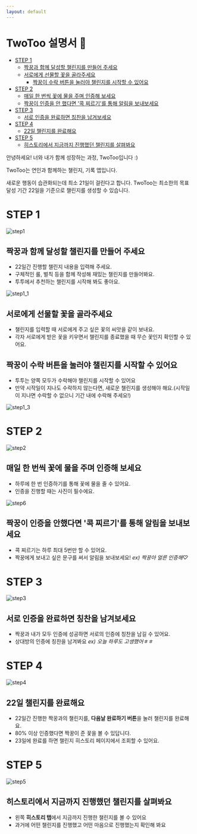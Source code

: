 ```yaml
---
layout: default
---
```


# TwoToo 설명서 💖

- [STEP 1](#step-1)
  - [짝꿍과 함께 달성할 챌린지를 만들어 주세요](#짝꿍과-함께-달성할-챌린지를-만들어-주세요)
  - [서로에게 선물할 꽃을 골라주세요](#서로에게-선물할-꽃을-골라주세요)
    - [짝꿍이 수락 버튼을 눌러야 챌린지를 시작할 수 있어요](#짝꿍이-수락-버튼을-눌러야-챌린지를-시작할-수-있어요)
- [STEP 2](#step-2)
  - [매일 한 번씩 꽃에 물을 주며 인증해 보세요](#매일-한-번씩-꽃에-물을-주며-인증해-보세요)
  - [짝꿍이 인증을 안 했다면 '콕 찌르기'를 통해 알림을 보내보세요](#짝꿍이-인증을-안-했다면-콕-찌르기를-통해-알림을-보내보세요)
- [STEP 3](#step-3)
  - [서로 인증을 완료하면 칭찬을 남겨보세요](#서로-인증을-완료하면-칭찬을-남겨보세요)
- [STEP 4](#step-4)
  - [22일 챌린지를 완료해요](#22일-챌린지를-완료해요)
- [STEP 5](#step-5)
  - [히스토리에서 지금까지 진행했던 챌린지를 살펴봐요](#히스토리에서-지금까지-진행했던-챌린지를-살펴봐요)

안녕하세요! 너와 내가 함께 성장하는 과정, TwoToo입니다 :)

TwoToo는 연인과 함께하는 챌린지, 기록 앱입니다.

새로운 행동이 습관화되는데 최소 21일이 걸린다고 합니다.
TwoToo는 최소한의 목표 달성 기간 22일을 기준으로 챌린지를 생성할 수 있습니다.

# STEP 1

![step1](./img/step1.png)

## 짝꿍과 함께 달성할 챌린지를 만들어 주세요

- 22일간 진행할 챌린지 내용을 입력해 주세요.
- 구체적인 룰, 벌칙 등을 함께 작성해 재밌는 챌린지를 만들어봐요.
- 투투에서 추천하는 챌린지를 시작해 봐도 좋아요.

![step1_1](./img/step1_2.png)

## 서로에게 선물할 꽃을 골라주세요

- 챌린지를 입력할 때 서로에게 주고 싶은 꽃의 씨앗을 같이 보내요.
- 각자 서로에게 받은 꽃을 키우면서 챌린지를 종료했을 때 무슨 꽃인지 확인할 수 있어요.

## 짝꿍이 수락 버튼을 눌러야 챌린지를 시작할 수 있어요

- 투투는 양쪽 모두가 수락해야 챌린지를 시작할 수 있어요
- 만약 시작일이 지나도 수락하지 않는다면, 새로운 챌린지를 생성해야 해요.(시작일이 지나면 수락할 수 없으니 기간 내에 수락해 주세요!)

![step1_3](./img/step1_3.png)

# STEP 2

![step2](./img/step2.png)

## 매일 한 번씩 꽃에 물을 주며 인증해 보세요

- 하루에 한 번 인증하기를 통해 꽃에 물을 줄 수 있어요.
- 인증을 진행할 때는 사진이 필수에요.

![step6](./img/step6.png)

## 짝꿍이 인증을 안했다면 '콕 찌르기'를 통해 알림을 보내보세요

- 콕 찌르기는 하루 최대 5번만 할 수 있어요.
- 짝꿍에게 보내고 싶은 문구를 써서 알림을 보내보세요! _ex) 짝꿍아 얼른 인증해♡_

# STEP 3

![step3](./img/step3.png)

## 서로 인증을 완료하면 칭찬을 남겨보세요

- 짝꿍과 내가 모두 인증에 성공하면 서로의 인증에 칭찬을 남길 수 있어요.
- 상대방의 인증에 칭찬을 남겨봐요 _ex) 오늘 하루도 고생했어ㅎㅎ_

# STEP 4

![step4](./img/step4.png)

## 22일 챌린지를 완료해요

- 22일간 진행한 짝꿍과의 챌린지를, **다음날 완료하기 버튼**을 눌러 챌린지를 완료해요.
- 80% 이상 인증했다면 짝꿍이 준 꽃을 볼 수 있답니다.
- 23일에 완료를 하면 챌린지 히스토리 페이지에서 조회할 수 있어요.

# STEP 5

![step5](./img/step5.png)

## 히스토리에서 지금까지 진행했던 챌린지를 살펴봐요

- 왼쪽 **히스토리 탭**에서 지금까지 진행한 챌린지를 볼 수 있어요
- 과거에 어떤 챌린지를 진행했고 어떤 마음으로 진행했는지 확인해 봐요
